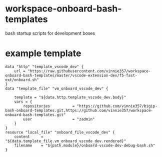 # workspace-onboard-bash-templates
bash startup scripts for development boxes

# example template
    data "http" "template_vscode_dev" {
        url = "https://raw.githubusercontent.com/vinnie357/workspace-onboard-bash-templates/master/vscode-extension-dev/f5-fast-ext/onboard.sh"
    }
    data "template_file" "vm_onboard_vscode_dev" {
        
        template = "${data.http.template_vscode_dev.body}"
        vars = {
            repositories       	  = "https://github.com/vinnie357/bigip-bash-onboard-templates.git,https://github.com/vinnie357/workspace-onboard-bash-templates.git"
            user            	  = "zadmin"
        }
    }
    resource "local_file" "onboard_file_vscode_dev" {
        content     = "${data.template_file.vm_onboard_vscode_dev.rendered}"
        filename    = "${path.module}/onboard-vscode-dev-debug-bash.sh"
    }